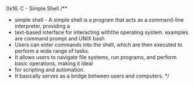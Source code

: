 0x16. C - Simple Shell
/**
* simple shell - A simple shell is a program that acts as a command-line interpreter, providing a
* text-based interface for interacting withthe operating system. examples are command prompt and UNIX bash
* Users can enter commands into the shell, which are then executed to perform a wide range of tasks.
* It allows users to navigate file systems, run programs, and perform basic operations, making it ideal
* for scripting and automation.
* It basically serves as a bridge between users and computers.
*/
